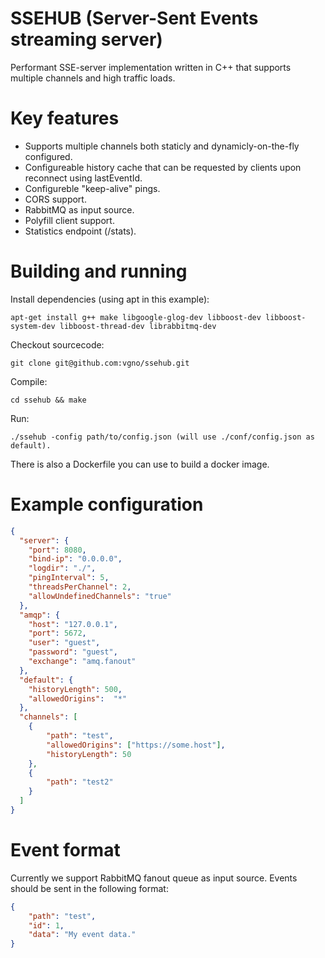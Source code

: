 SSEHUB (Server-Sent Events streaming server)
============================================

Performant SSE-server implementation written in C++ that supports multiple channels and high traffic loads.
# Key features
  - Supports multiple channels both staticly and dynamicly-on-the-fly configured.
  - Configureable history cache that can be requested by clients upon reconnect using lastEventId.
  - Configureble "keep-alive" pings.
  - CORS support.
  - RabbitMQ as input source.
  - Polyfill client support.
  - Statistics endpoint (/stats).

# Building and running
Install dependencies (using apt in this example):
```
apt-get install g++ make libgoogle-glog-dev libboost-dev libboost-system-dev libboost-thread-dev librabbitmq-dev
```

Checkout sourcecode:
```
git clone git@github.com:vgno/ssehub.git
```

Compile:
```
cd ssehub && make
```

Run:
```
./ssehub -config path/to/config.json (will use ./conf/config.json as default).
```

There is also a Dockerfile you can use to build a docker image.

# Example configuration
```json
{
  "server": {
    "port": 8080,
    "bind-ip": "0.0.0.0",
    "logdir": "./",
    "pingInterval": 5,
    "threadsPerChannel": 2,
    "allowUndefinedChannels": "true"
  },
  "amqp": {
    "host": "127.0.0.1",
    "port": 5672,
    "user": "guest",
    "password": "guest",
    "exchange": "amq.fanout"
  },
  "default": {
    "historyLength": 500,
    "allowedOrigins":  "*"
  },
  "channels": [
    {
        "path": "test",
        "allowedOrigins": ["https://some.host"],
        "historyLength": 50
    },
    {
        "path": "test2"
    }
  ]
}
```
# Event format
Currently we support RabbitMQ fanout queue as input source.
Events should be sent in the following format:

```json
{
    "path": "test",
    "id": 1,
    "data": "My event data."
}
```
